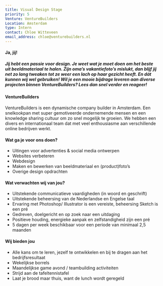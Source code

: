 ```yaml
---
title: Visual Design Stage
priority: 5
Venture: VentureBuilders
Location: Amsterdam
type: Intern
contact: Chloe Witteveen
email_address: chloe@venturebuilders.nl
---
```


#### Ja, jij!

##### Jij hebt een passie voor design. Je weet wat je moet doen om het beste uit beeldmateriaal te halen. Zijn oma’s vakantiefoto’s mislukt, dan blijf jij net zo lang tweaken tot ze weer een lach op haar gezicht heeft. En dát kunnen wij wel gebruiken! Wil je een mooie bijdrage leveren aan  diverse projecten binnen VentureBuilders? Lees dan snel verder en reageer!


#### VentureBuilders

VentureBuilders is een dynamische company builder in Amsterdam. Een snelkookpan met super gemotiveerde ondernemende mensen en een knowledge sharing cultuur om zo snel mogelijk te groeien. We hebben een divers en internationaal team dat met veel enthousiasme aan verschillende online bedrijven werkt.


#### Wat ga je voor ons doen?

- Uitingen voor advertenties & social media ontwerpen
- Websites verbeteren
- Webdesign
- Maken en bewerken van beeldmateriaal en (product)foto’s
- Overige design opdrachten


#### Wat verwachten wij van jou?

- Uitstekende communicatieve vaardigheden (in woord en geschrift)
- Uitstekende beheersing van de Nederlandse en Engelse taal
- Ervaring met Photoshop/ Illustrator is een vereiste, beheersing Sketch is een pré
- Gedreven, doelgericht en op zoek naar een uitdaging
- Positieve houding, energieke aanpak en zelfstandigheid zijn een pré
- 5 dagen per week beschikbaar voor een periode van minimaal 2,5 maanden


#### Wij bieden jou

- Alle kans om te leren, jezelf te ontwikkelen en bij te dragen aan het bedrijfsresultaat
- Wekelijkse borrels
- Maandelijkse game avond / teambuilding activiteiten
- Strijd aan de tafeltennistafel
- Laat je brood maar thuis, want de lunch wordt geregeld
